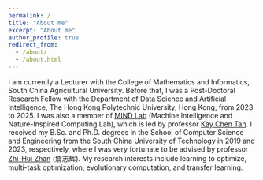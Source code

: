 ```yaml
---
permalink: /
title: "About me"
excerpt: "About me"
author_profile: true
redirect_from: 
  - /about/
  - /about.html
---
```

I am currently a Lecturer with the College of Mathematics and Informatics, South China Agricultural University. Before that, I was a Post-Doctoral Research Fellow with the Department of Data Science and Artificial Intelligence, The Hong Kong Polytechnic University, Hong Kong, from 2023 to 2025. I was also a member of [MIND Lab](https://www.mindlab-ai.com/) (Machine Intelligence and Nature-Inspired Computing Lab), which is led by professor [Kay Chen Tan](https://www.polyu.edu.hk/dsai/people/academic-staff/tankaychen/). I received my B.Sc. and Ph.D. degrees in the School of Computer Science and Engineering from the South China University of Technology in 2019 and 2023, respectively, where I was very fortunate to be advised by professor [Zhi-Hui Zhan](https://zhanapollo.github.io/zhanzhh/) (詹志辉). My research interests include learning to optimize, multi-task optimization, evolutionary computation, and transfer learning.
